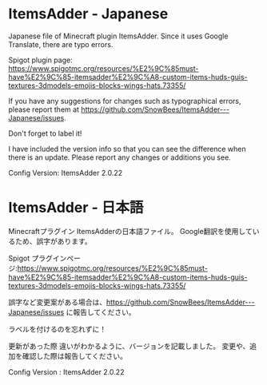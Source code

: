 # ItemsAdder - Japanese
Japanese file of Minecraft plugin ItemsAdder. Since it uses Google Translate, there are typo errors.

Spigot plugin page: https://www.spigotmc.org/resources/%E2%9C%85must-have%E2%9C%85-itemsadder%E2%9C%A8-custom-items-huds-guis-textures-3dmodels-emojis-blocks-wings-hats.73355/

If you have any suggestions for changes such as typographical errors, please report them at https://github.com/SnowBees/ItemsAdder---Japanese/issues.

Don't forget to label it!

I have included the version info so that you can see the difference when there is an update.
Please report any changes or additions you see.

Config Version: ItemsAdder 2.0.22

# ItemsAdder - 日本語
Minecraftプラグイン ItemsAdderの日本語ファイル。 Google翻訳を使用しているため、誤字があります。

Spigot プラグインページ:https://www.spigotmc.org/resources/%E2%9C%85must-have%E2%9C%85-itemsadder%E2%9C%A8-custom-items-huds-guis-textures-3dmodels-emojis-blocks-wings-hats.73355/

誤字など変更案がある場合は、https://github.com/SnowBees/ItemsAdder---Japanese/issues に報告してください。

ラベルを付けるのを忘れずに！

更新があった際 違いがわかるように、バージョンを記載しました。
変更や、追加を確認した際は報告してください。

Config Version : ItemsAdder 2.0.22
